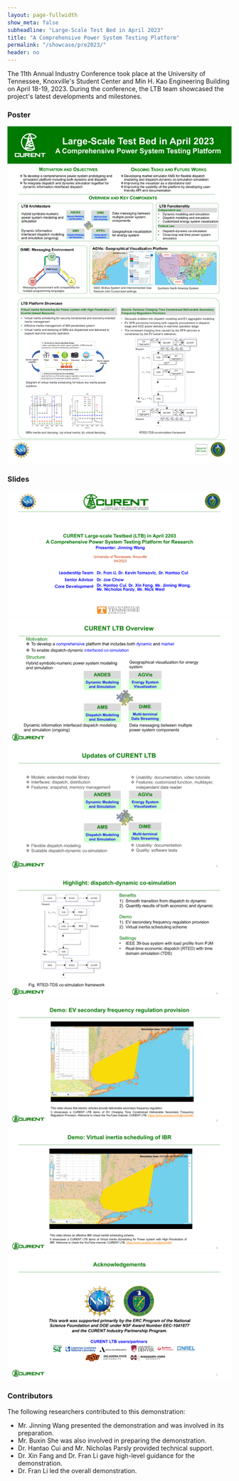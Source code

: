 ```yaml
---
layout: page-fullwidth
show_meta: false
subheadline: "Large-Scale Test Bed in April 2023"
title: "A Comprehensive Power System Testing Platform"
permalink: "/showcase/pre2023/"
header: no
---
```


The 11th Annual Industry Conference took place at the University of Tennessee, Knoxville's Student Center and Min H. Kao Engineering Building on April 18-19, 2023. During the conference, the LTB team showcased the project's latest developments and milestones.

### Poster

![Poster](/images/showcase/archive/Poster_Apr_2023.png)

### Slides

![Slides1](/images/showcase/archive/Slides_Apr_2023_1.png)
![Slides2](/images/showcase/archive/Slides_Apr_2023_2.png)
![Slides3](/images/showcase/archive/Slides_Apr_2023_3.png)
![Slides4](/images/showcase/archive/Slides_Apr_2023_4.png)
![Slides5](/images/showcase/archive/Slides_Apr_2023_5.png)
![Slides6](/images/showcase/archive/Slides_Apr_2023_6.png)
![Slides7](/images/showcase/archive/Slides_Apr_2023_7.png)

### Contributors

The following researchers contributed to this demonstration:
- Mr. Jinning Wang presented the demonstration and was involved in its preparation.
- Mr. Buxin She was also involved in preparing the demonstration.
- Dr. Hantao Cui and Mr. Nicholas Parsly provided technical support.
- Dr. Xin Fang and Dr. Fran Li gave high-level guidance for the demonstration.
- Dr. Fran Li led the overall demonstration.
